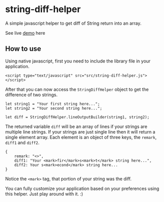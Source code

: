 # string-diff-helper
A simple javascript helper to get diff of String return into an array.

See live <a href="https://canfone.github.io/string-diff-helper/">demo</a> here

## How to use
Using native javascript, first you need to include the library file in your application.

```
<script type="text/javascript" src="src/string-diff-helper.js"></script>
```
After that you can now access the `StringDiffHelper` object to get the difference of two strings.

```
let string1 = "Your first string here...";
let string2 = "Your second string here...";

let diff = StringDiffHelper.lineOutputBuilder(string1, string2);

```
The returned variable `diff` will be an array of lines if your strings are multiple line strings. If your strings are just single line then it will return a single element array. Each element is an object of three keys, the `remark`, `diff1` and `diff2`.

```
{
    remark: "<>",
    diff1: "Your <mark>fir</mark>s<mark>t</mark> string here...",
    diff2: Your s<mark>econd</mark> string here...
}
```
Notice the `<mark>` tag, that portion of your string was the diff. 

You can fully customize your application based on your preferences using this helper. Just play around with it. :)
